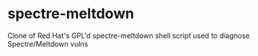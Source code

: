 # spectre-meltdown
Clone of Red Hat's GPL'd spectre-meltdown shell script used to diagnose Spectre/Meltdown vulns
